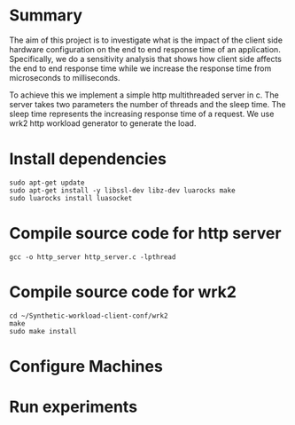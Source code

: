 # Summary

The aim of this project is to investigate what is the impact of the client side hardware configuration on the end to end response time of an application. Specifically, we do a sensitivity analysis that shows how client side affects the end to end response time while we increase the response time from microseconds to milliseconds. 

To achieve this we implement a simple http multithreaded server in c. The server takes two parameters the number of threads and the sleep time. The sleep time represents the increasing response time of a request. We use wrk2 http workload generator to generate the load.

# Install dependencies

```
sudo apt-get update
sudo apt-get install -y libssl-dev libz-dev luarocks make 
sudo luarocks install luasocket
```

# Compile source code for http server

```
gcc -o http_server http_server.c -lpthread
```

# Compile source code for wrk2
```
cd ~/Synthetic-workload-client-conf/wrk2
make
sudo make install
```

# Configure Machines


# Run experiments
